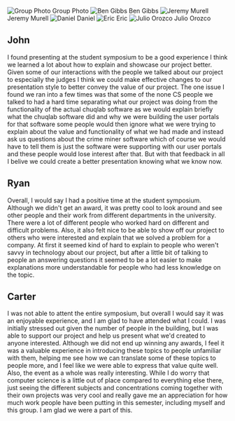![Group Photo](https://i.ibb.co/WgxjKx3/img-5200.jpg) Group Photo
![Ben Gibbs](https://i.ibb.co/cJWsvVL/BenGibbs.jpg) Ben Gibbs
![Jeremy Murell](https://i.ibb.co/D79PgVD/Jeremy-Murell.jpg) Jeremy Murell
![Daniel](https://i.ibb.co/PMsshWv/Daniel.jpg) Daniel
![Eric](https://i.ibb.co/RvWBRbc/Eric.jpg) Eric
![Julio Orozco](https://i.ibb.co/rxhMXjD/Julio-Orozco.jpg) Julio Orozco


## John
I found presenting at the student symposium to be a good experience I think we learned a lot about how to explain and showcase our project better. Given some of our interactions with the people we talked about our project to especially the judges I think we could make effective changes to our presentation style to better convey the value of our project. The one issue I found we ran into a few times was that some of the none CS people we talked to had a hard time separating what our project was doing from the functionality of the actual chuqlab software as we would explain briefly what the chuqlab software did and why we were building the user portals for that software some people would then ignore what we were trying to explain about the value and  functionality of what we had made and instead ask us questions about the crime miner software which of course we would have to tell them is just the software were supporting with our user portals and these people would lose interest after that. But with that feedback in all I belive we could create a better presentation knowing what we know now. 

 ## Ryan
Overall, I would say I had a positive time at the student symposium. Although we didn't get an award, it was pretty cool to look around and see other people and their work from different departments in the university. There were a lot of different people who worked hard on different and difficult problems. Also, it also felt nice to be able to show off our project to others who were interested and explain that we solved a problem for a company. At first it seemed kind of hard to explain to people who weren't savvy in technology about our project, but after a little bit of talking to people an answering questions it seemed to be a lot easier to make explanations more understandable for people who had less knowledge on the topic. 

## Carter
I was not able to attent the entire symposium, but overall I would say it was an enjoyable experience, and I am glad to have attended what I could. I was initially stressed out given the number of people in the building, but I was able to support our project and help us present what we'd created to anyone interested. Although we did not end up winning any awards, I feel it was a valuable experience in introducing these topics to people unfamiliar with them, helping me see how we can translate some of these topics to people more, and I feel like we were able to express that value quite well. Also, the event as a whole was really interesting. While I do worry that computer science is a little out of place compared to everything else there, just seeing the different subjects and concentrations coming together with their own projects was very cool and really gave me an appreciation for how much work people have been putting in this semester, including myself and this group. I am glad we were a part of this.
